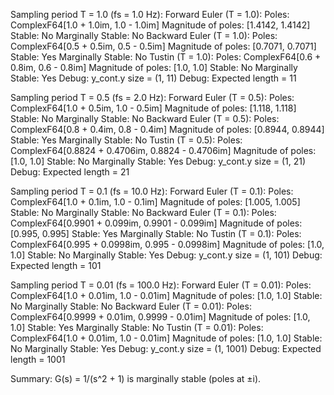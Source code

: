 Sampling period T = 1.0 (fs = 1.0 Hz): Forward Euler (T = 1.0): Poles: ComplexF64[1.0 + 1.0im, 1.0 - 1.0im] Magnitude of poles: [1.4142, 1.4142] Stable: No Marginally Stable: No Backward Euler (T = 1.0): Poles: ComplexF64[0.5 + 0.5im, 0.5 - 0.5im] Magnitude of poles: [0.7071, 0.7071] Stable: Yes Marginally Stable: No Tustin (T = 1.0): Poles: ComplexF64[0.6 + 0.8im, 0.6 - 0.8im] Magnitude of poles: [1.0, 1.0] Stable: No Marginally Stable: Yes Debug: y_cont.y size = (1, 11) Debug: Expected length = 11

Sampling period T = 0.5 (fs = 2.0 Hz): Forward Euler (T = 0.5): Poles: ComplexF64[1.0 + 0.5im, 1.0 - 0.5im] Magnitude of poles: [1.118, 1.118] Stable: No Marginally Stable: No Backward Euler (T = 0.5): Poles: ComplexF64[0.8 + 0.4im, 0.8 - 0.4im] Magnitude of poles: [0.8944, 0.8944] Stable: Yes Marginally Stable: No Tustin (T = 0.5): Poles: ComplexF64[0.8824 + 0.4706im, 0.8824 - 0.4706im] Magnitude of poles: [1.0, 1.0] Stable: No Marginally Stable: Yes Debug: y_cont.y size = (1, 21) Debug: Expected length = 21

Sampling period T = 0.1 (fs = 10.0 Hz): Forward Euler (T = 0.1): Poles: ComplexF64[1.0 + 0.1im, 1.0 - 0.1im] Magnitude of poles: [1.005, 1.005] Stable: No Marginally Stable: No Backward Euler (T = 0.1): Poles: ComplexF64[0.9901 + 0.099im, 0.9901 - 0.099im] Magnitude of poles: [0.995, 0.995] Stable: Yes Marginally Stable: No Tustin (T = 0.1): Poles: ComplexF64[0.995 + 0.0998im, 0.995 - 0.0998im] Magnitude of poles: [1.0, 1.0] Stable: No Marginally Stable: Yes Debug: y_cont.y size = (1, 101) Debug: Expected length = 101

Sampling period T = 0.01 (fs = 100.0 Hz): Forward Euler (T = 0.01): Poles: ComplexF64[1.0 + 0.01im, 1.0 - 0.01im] Magnitude of poles: [1.0, 1.0] Stable: No Marginally Stable: No Backward Euler (T = 0.01): Poles: ComplexF64[0.9999 + 0.01im, 0.9999 - 0.01im] Magnitude of poles: [1.0, 1.0] Stable: Yes Marginally Stable: No Tustin (T = 0.01): Poles: ComplexF64[1.0 + 0.01im, 1.0 - 0.01im] Magnitude of poles: [1.0, 1.0] Stable: No Marginally Stable: Yes Debug: y_cont.y size = (1, 1001) Debug: Expected length = 1001

Summary: G(s) = 1/(s^2 + 1) is marginally stable (poles at ±i).
